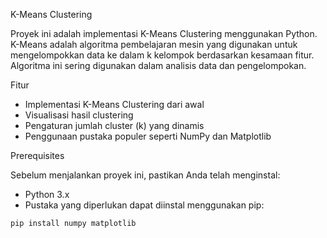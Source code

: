 K-Means Clustering


Proyek ini adalah implementasi K-Means Clustering menggunakan Python. K-Means adalah algoritma pembelajaran mesin yang digunakan untuk mengelompokkan data ke dalam k kelompok berdasarkan kesamaan fitur. Algoritma ini sering digunakan dalam analisis data dan pengelompokan.

Fitur

- Implementasi K-Means Clustering dari awal
- Visualisasi hasil clustering
- Pengaturan jumlah cluster (k) yang dinamis
- Penggunaan pustaka populer seperti NumPy dan Matplotlib

Prerequisites

Sebelum menjalankan proyek ini, pastikan Anda telah menginstal:
- Python 3.x
- Pustaka yang diperlukan dapat diinstal menggunakan pip:

```bash
pip install numpy matplotlib


